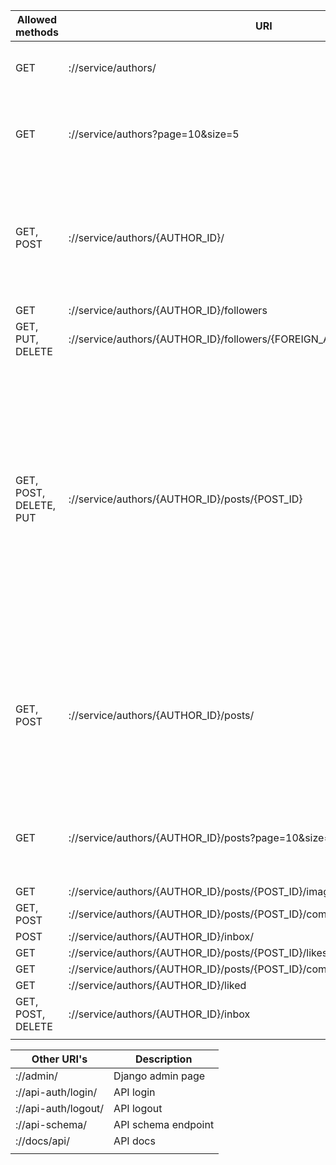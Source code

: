
| Allowed methods        | URI                                                                        | Paginated?              | Description                                                                                                                                                                                                                                                        |
| ---------------------- | -------------------------------------------------------------------------- | ----------------------- | ------------------------------------------------------------------------------------------------------------------------------------------------------------------------------------------------------------------------------------------------------------------ |
| GET                    | ://service/authors/                                                        | ✅                      | GET (local, remote): Used to view all authors                                                                                                                                                                                                                      |
| GET                    | ://service/authors?page=10&size=5                                          | (example of pagination) | GET (local, remote): retrieve all profiles on the server (paginated)                                                                                                                                                                                               |
| GET, POST              | ://service/authors/{AUTHOR_ID}/                                            |                         | GET (local, remote): retrieve AUTHOR_ID profile.<br><br>POST (local): update AUTHOR_ID profile                                                                                                                                                                     |
| GET                    | ://service/authors/{AUTHOR_ID}/followers                                   |                         |                                                                                                                                                                                                                                                                    |
| GET, PUT, DELETE       | ://service/authors/{AUTHOR_ID}/followers/{FOREIGN_AUTHOR_ID}               |                         |                                                                                                                                                                                                                                                                    |
| GET, POST, DELETE, PUT | ://service/authors/{AUTHOR_ID}/posts/{POST_ID}                             |                         | GET (local, remote) get the public post whose id is POST_ID.<br><br>POST (local) update the post whose id is POST_ID (must be authenticated).<br><br>DELETE (local) remove the post whose id is POST_ID.<br><br>PUT (local) create a post where its id is POST_ID. |
| GET, POST              | ://service/authors/{AUTHOR_ID}/posts/                                      | ✅                      | GET (local, remote) Used to view all posts from a particular author.<br><br>POST (local) create a new post but generate a new id                                                                                                                                   |
| GET                    | ://service/authors/{AUTHOR_ID}/posts?page=10&size=5                        | (example of pagination) | GET (local, remote) get the recent posts from author AUTHOR_ID (paginated)                                                                                                                                                                                         |
| GET                    | ://service/authors/{AUTHOR_ID}/posts/{POST_ID}/image                       |                         |                                                                                                                                                                                                                                                                    |
| GET, POST              | ://service/authors/{AUTHOR_ID}/posts/{POST_ID}/comments                    | ✅                      |                                                                                                                                                                                                                                                                    |
| POST                   | ://service/authors/{AUTHOR_ID}/inbox/                                      | ✅                      |                                                                                                                                                                                                                                                                    |
| GET                    | ://service/authors/{AUTHOR_ID}/posts/{POST_ID}/likes                       |                         |                                                                                                                                                                                                                                                                    |
| GET                    | ://service/authors/{AUTHOR_ID}/posts/{POST_ID}/comments/{COMMENT_ID}/likes |                         |                                                                                                                                                                                                                                                                    |
| GET                    | ://service/authors/{AUTHOR_ID}/liked                                       |                         |                                                                                                                                                                                                                                                                    |
| GET, POST, DELETE      | ://service/authors/{AUTHOR_ID}/inbox                                       |                         |                                                                                                                                                                                                                                                                    |
|                        |                                                                            |                         |                                                                                                                                                                                                                                                                    |

| Other URI's         | Description         |
| ------------------- | ------------------- |
| ://admin/           | Django admin page   |
| ://api-auth/login/  | API login           |
| ://api-auth/logout/ | API logout          |
| ://api-schema/      | API schema endpoint |
| ://docs/api/        | API docs            |
|                     |                     |
